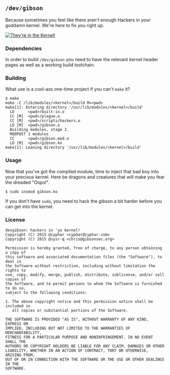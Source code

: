 ## `/dev/gibson` ##
Because sometimes you feel like there aren't enough Hackers in your goddamn kernel.
We're here to fix you right up.

[![They're in the Kernel!](http://img.youtube.com/vi/szsagYpsyig/0.jpg)](http://youtu.be/szsagYpsyig)

### Dependencies ###
In order to build `/dev/gibson` you need to have the relevant kernel header pages as well as a working build toolchain.

### Building ###
What use is a cool-ass one-time project if you can't `make` it?

```shell
$ make
make -C /lib/modules/<kernel>/build M=<pwd>
make[1]: Entering directory '/usr/lib/modules/<kernel>/build'
  LD      <pwd>/built-in.o
  CC [M]  <pwd>/plague.o
  CC [M]  <pwd>/scripts/hackers.o
  LD [M]  <pwd>/gibson.o
  Building modules, stage 2.
  MODPOST 1 modules
  CC      <pwd>/gibson.mod.o
  LD [M]  <pwd>/gibson.ko
make[1]: Leaving directory '/usr/lib/modules/<kernel>/build'
```

### Usage ###
Now that you've got the compiled module, time to inject that bad boy into your precious kernel.
Here be dragons and creatures that will make you fear the dreaded "Oops!".

```shell
$ sudo insmod gibson.ko
```

If you don't have `sudo`, you need to hack the gibson a bit harder before you can get into the kernel.

### License ###
```
devgibson: hackers in 'yo kernel!
Copyright (C) 2015 @cyphar <cyphar@cyphar.com>
Copyright (C) 2015 @sysr-q <chris@gibsonsec.org>

Permission is hereby granted, free of charge, to any person obtaining a copy of
this software and associated documentation files (the "Software"), to deal in
the Software without restriction, including without limitation the rights to
use, copy, modify, merge, publish, distribute, sublicense, and/or sell copies of
the Software, and to permit persons to whom the Software is furnished to do so,
subject to the following conditions:

1. The above copyright notice and this permission notice shall be included in
   all copies or substantial portions of the Software.

THE SOFTWARE IS PROVIDED "AS IS", WITHOUT WARRANTY OF ANY KIND, EXPRESS OR
IMPLIED, INCLUDING BUT NOT LIMITED TO THE WARRANTIES OF MERCHANTABILITY,
FITNESS FOR A PARTICULAR PURPOSE AND NONINFRINGEMENT. IN NO EVENT SHALL THE
AUTHORS OR COPYRIGHT HOLDERS BE LIABLE FOR ANY CLAIM, DAMAGES OR OTHER
LIABILITY, WHETHER IN AN ACTION OF CONTRACT, TORT OR OTHERWISE, ARISING FROM,
OUT OF OR IN CONNECTION WITH THE SOFTWARE OR THE USE OR OTHER DEALINGS IN THE
SOFTWARE.
```
